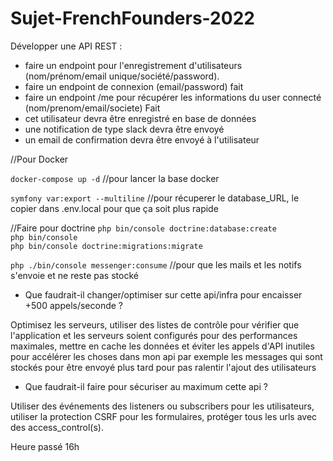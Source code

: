 # Sujet-FrenchFounders-2022
Développer une API REST : 
- faire un endpoint pour l'enregistrement d'utilisateurs (nom/prénom/email unique/société/password).
- faire un endpoint de connexion (email/password) fait
- faire un endpoint /me pour récupérer les informations du user connecté (nom/prenom/email/societe) Fait
- cet utilisateur devra être enregistré en base de données 
- une notification de type slack devra être envoyé 
- un email de confirmation devra être envoyé à l'utilisateur 


//Pour Docker

`docker-compose up -d`                //pour lancer la base docker

`symfony var:export --multiline`      //pour récuperer le database_URL, le copier dans .env.local pour que ça soit plus rapide

//Faire pour doctrine
`php bin/console doctrine:database:create` 			
`php bin/console`                                       
`php bin/console doctrine:migrations:migrate`


`php ./bin/console messenger:consume`  //pour que les mails et les notifs s'envoie et ne reste pas stocké

- Que faudrait-il changer/optimiser sur cette api/infra pour encaisser +500 appels/seconde ?

Optimisez les serveurs, utiliser des listes de contrôle pour vérifier que l'application et les serveurs soient configurés pour des performances maximales, mettre en cache les données et éviter les appels d'API inutiles pour accélérer les choses dans mon api par exemple les messages qui sont stockés pour être envoyé plus tard pour pas ralentir l'ajout des utilisateurs

- Que faudrait-il faire pour sécuriser au maximum cette api ?

Utiliser des événements  des listeners ou subscribers pour les utilisateurs, utiliser la protection CSRF pour les formulaires, protéger tous les urls avec des access_control(s).


Heure passé 16h
